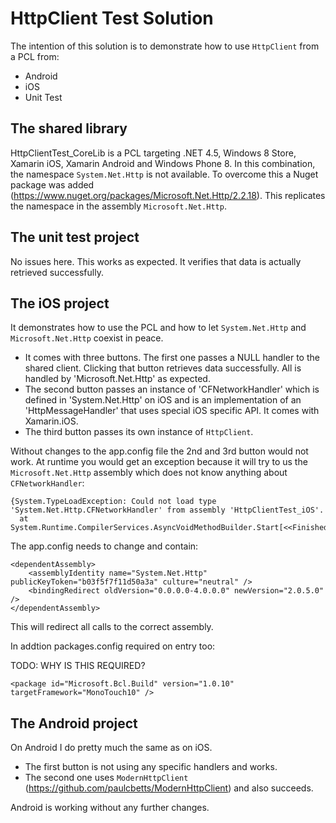 # HttpClient Test Solution

The intention of this solution is to demonstrate how to use `HttpClient` from a PCL from:

* Android
* iOS
* Unit Test

## The shared library
HttpClientTest_CoreLib is a PCL targeting .NET 4.5, Windows 8 Store, Xamarin iOS, Xamarin Android and Windows Phone 8. In this combination, the namespace `System.Net.Http` is not available. To overcome this a Nuget package was added (https://www.nuget.org/packages/Microsoft.Net.Http/2.2.18). This replicates the namespace in the assembly `Microsoft.Net.Http`.

## The unit test project
No issues here. This works as expected. It verifies that data is actually retrieved successfully.

## The iOS project

It demonstrates how to use the PCL and how to let `System.Net.Http` and `Microsoft.Net.Http` coexist in peace.

* It comes with three buttons. The first one passes a NULL handler to the shared client. Clicking that button retrieves data successfully. All is handled by 'Microsoft.Net.Http' as expected.
* The second button passes an instance of 'CFNetworkHandler' which is defined in 'System.Net.Http' on iOS and is an implementation of an 'HttpMessageHandler' that uses special iOS specific API. It comes with Xamarin.iOS.
* The third button passes its own instance of `HttpClient`.

Without changes to the app.config file the 2nd and 3rd button would not work. At runtime you would get an exception because it will try to us the `Microsoft.Net.Http` assembly which does not know anything about `CFNetworkHandler`:


````
{System.TypeLoadException: Could not load type 'System.Net.Http.CFNetworkHandler' from assembly 'HttpClientTest_iOS'.  at System.Runtime.CompilerServices.AsyncVoidMethodBuilder.Start[<<FinishedLaunching>b__3>d__b] 
````

The app.config needs to change and contain:

````
<dependentAssembly>
	<assemblyIdentity name="System.Net.Http" publicKeyToken="b03f5f7f11d50a3a" culture="neutral" />
	<bindingRedirect oldVersion="0.0.0.0-4.0.0.0" newVersion="2.0.5.0" />
</dependentAssembly>
````

This will redirect all calls to the correct assembly.

In addtion packages.config required on entry too:

TODO: WHY IS THIS REQUIRED?

````
<package id="Microsoft.Bcl.Build" version="1.0.10" targetFramework="MonoTouch10" />
````

## The Android project

On Android I do pretty much the same as on iOS.

* The first button is not using any specific handlers and works.
* The second one uses `ModernHttpClient` (https://github.com/paulcbetts/ModernHttpClient) and also succeeds.

Android is working without any further changes.